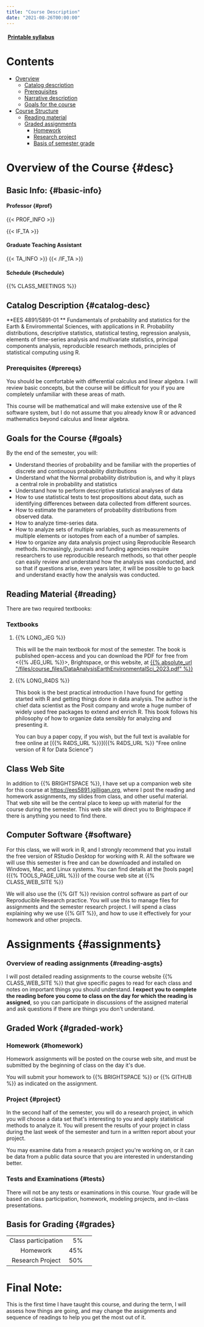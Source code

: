 ```yaml
---
title: "Course Description"
date: "2021-08-26T00:00:00"
---
```

#### <a href="/files/EES_5891-01_Syllabus.pdf" target="_blank"><i class="fa fa-file-pdf-o" style="margin-right:0.25em;"></i> **Printable syllabus**</a>

# Contents

* [Overview](#desc)
  * [Catalog description](#catalog-desc)
  * [Prerequisites](#prereqs)
  * [Narrative description](#narrative-desc)
  * [Goals for the course](#goals)
* [Course Structure](#structure)
  * [Reading material](#reading)
  * [Graded assignments](#graded-work)
    * [Homework](#homework)
    * [Research project](#project)
    * [Basis of semester grade](#grades)


# **Overview of the Course** {#desc}

## Basic Info: {#basic-info}

#### Professor {#prof}

{{< PROF_INFO >}}

{{< IF_TA >}}
#### Graduate Teaching Assistant

{{< TA_INFO >}}
{{< /IF_TA >}}

#### Schedule {#schedule}

{{% CLASS_MEETINGS %}}

## Catalog Description {#catalog-desc}

**EES 4891/5891-01 **
Fundamentals of probability and statistics for the Earth & Envirommental 
Sciences, with applications in R. Probability distributions, descriptive 
statistics, statistical testing, regression analysis, elements of time-series 
analysis and multivariate statistics, principal components analysis, 
reproducible research methods, principles of statistical computing using R. 

### Prerequisites {#prereqs}

You should be comfortable with differential calculus and linear algebra.
I will review basic concepts, but the course will be difficult for you if you
are completely unfamiliar with these areas of math.

This course will be mathematical and will make extensive use of the R
software system, but I do not assume that you already know R or advanced 
mathematics beyond calculus and linear algebra.

## Goals for the Course {#goals}

By the end of the semester, you will:

* Understand theories of probability and be familiar with the properties of
  discrete and continuous probability distributions
* Understand what the Normal probability distribution is, and why it plays
  a central role in probability and statistics
* Understand how to perform descriptive statistical analyses of data
* How to use statistical tests to test propositions about data, such as 
  identifying differences between data collected from different sources.
* How to estimate the parameters of probability distributions from observed
  data.
* How to analyze time-series data.
* How to analyze sets of multiple variables, such as measurements of multiple
  elements or isotopes from each of a number of samples.
* How to organize any data analysis project using Reproducible Research 
  methods. Increasingly, journals and funding agencies require researchers to
  use reproducible research methods, so that other people can easily review
  and understand how the analysis was conducted, and so that if questions arise,
  even years later, it will be possible to go back and understand exactly how
  the analysis was conducted.

## Reading Material {#reading}

There are two required textbooks:

### Textbooks

1. {{% LONG_JEG %}}

   This will be the main textbook for most of the semester. The book is
   published open-access and you can download the PDF for free from 
   <{{% JEG_URL %}}>, Brightspace, or this website, at
   [{{% absolute_url "/files/course_files/DataAnalysisEarthEnvironmentalSci_2023.pdf" %}}](/files/course_files/DataAnalysisEarthEnvironmentalSci_2023.pdf "Download the textbook")


2. {{% LONG_R4DS %}}

   This book is the best practical introduction I have found for getting started
   with R and getting things done in data analysis. The author is the chief data
   scientist as the Posit company and wrote a huge number of widely used free
   packages to extend and enrich R. This book follows his philosophy of how to 
   organize data sensibly for analyzing and presenting it.
   
   You can buy a paper copy, if you wish, but the full text is available for
   free online at [{{% R4DS_URL %}}]({{% R4DS_URL %}} "Free online version of R for Data Science")

## Class Web Site

In addition to {{% BRIGHTSPACE %}}, I have set up a companion web site for this
course at
<https://ees5891.jgilligan.org>,
where I post the reading and homework assignments,
my slides from class, and other useful material. That web site will be the
central place to keep up with material for the course during the semester.
This web site will direct you to Brightspace if there is anything you need to
find there.

## Computer Software {#software}

For this class, we will work in R, and I strongly recommend that you install
the free version of RStudio Desktop for working with R. All the software we will
use this semester is free and can be downloaded and installed on Windows,
Mac, and Linux systems. You can find details at the 
[tools page]({{% TOOLS_PAGE_URL %}}) of the course web site at
{{% CLASS_WEB_SITE %}}

We will also use the {{% GIT %}} revision control software as part of our
Reproducible Research practice. You will use this to manage files
for assignments and the semester research project.
I will spend a class explaining why we use {{% GIT %}}, and how
to use it effectively for your homework and other projects.

# **Assignments** {#assignments}
 
### Overview of reading assignments {#reading-asgts}

I will post detailed reading assignments to the course website
{{% CLASS_WEB_SITE %}} 
that give specific pages to read for each class 
and notes on important things you should understand.
**I expect you to complete the reading before you come to class on the day 
for which the reading is assigned**, 
so you can participate in discussions of the 
assigned material and ask questions if there are things you don't understand.

## **Graded Work** {#graded-work}

### Homework {#homework}

Homework assignments will be posted on the course web site, and must be 
submitted by the beginning of class on the day it's due.

You will submit your homework to {{% BRIGHTSPACE %}} or {{% GITHUB %}}
as indicated on the assignment.

### Project {#project}

In the second half of the semester, you will do a research project, in which you
will choose a data set that's interesting to you and apply statistical methods to 
analyze it. You will present the results of your project in class during the
last week of the semester and turn in a written report about your project.

You may examine data from a research project you're working on, or it can be data
from a public data source that you are interested in understanding better.

### Tests and Examinations {#tests}

There will not be any tests or examinations in this course. Your grade will be 
based on class participation, homework, modeling projects, and in-class 
presentations.

## **Basis for Grading** {#grades}

|                            |       |      |
|:--------------------------:|------:|-----:|
| Class participation        |  5%   |      |
| Homework                   | 45%   |      |
| Research Project           | 50%   |      |


# **Final Note:**

This is the first time I have taught this course, and during the term, I will
assess how things are going, and may change the assignments and sequence of 
readings to help you get the most out of it.

